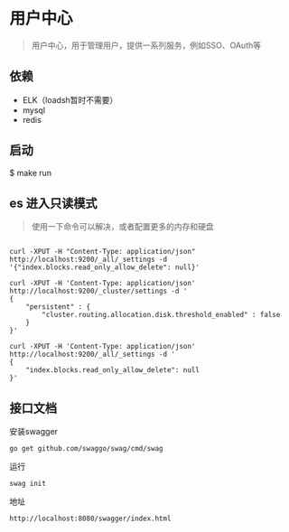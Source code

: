 # 用户中心
> 用户中心，用于管理用户，提供一系列服务，例如SSO、OAuth等

## 依赖

* ELK（loadsh暂时不需要）
* mysql
* redis

## 启动
$ make run

## es 进入只读模式
> 使用一下命令可以解决，或者配置更多的内存和硬盘

```

curl -XPUT -H "Content-Type: application/json" http://localhost:9200/_all/_settings -d '{"index.blocks.read_only_allow_delete": null}'

curl -XPUT -H 'Content-Type: application/json' http://localhost:9200/_cluster/settings -d '
{
    "persistent" : {
        "cluster.routing.allocation.disk.threshold_enabled" : false
    }
}'

curl -XPUT -H 'Content-Type: application/json' http://localhost:9200/_all/_settings -d '
{
    "index.blocks.read_only_allow_delete": null
}'

```

## 接口文档

安装swagger

```
go get github.com/swaggo/swag/cmd/swag
```
运行

```
swag init
```

地址
```
http://localhost:8080/swagger/index.html
```